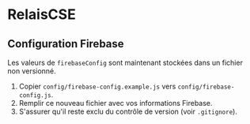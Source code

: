 # RelaisCSE

## Configuration Firebase

Les valeurs de `firebaseConfig` sont maintenant stockées dans un fichier non versionné.

1. Copier `config/firebase-config.example.js` vers `config/firebase-config.js`.
2. Remplir ce nouveau fichier avec vos informations Firebase.
3. S'assurer qu'il reste exclu du contrôle de version (voir `.gitignore`).

